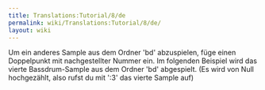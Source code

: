 ```yaml
---
title: Translations:Tutorial/8/de
permalink: wiki/Translations:Tutorial/8/de/
layout: wiki
---
```


Um ein anderes Sample aus dem Ordner 'bd' abzuspielen, füge einen
Doppelpunkt mit nachgestellter Nummer ein. Im folgenden Beispiel wird
das vierte Bassdrum-Sample aus dem Ordner 'bd' abgespielt. (Es wird von
Null hochgezählt, also rufst du mit ':3' das vierte Sample auf)
